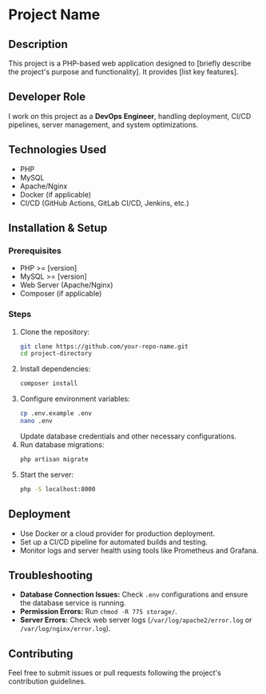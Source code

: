 # Project Name

## Description
This project is a PHP-based web application designed to [briefly describe the project's purpose and functionality]. It provides [list key features].

## Developer Role
I work on this project as a **DevOps Engineer**, handling deployment, CI/CD pipelines, server management, and system optimizations.

## Technologies Used
- PHP
- MySQL
- Apache/Nginx
- Docker (if applicable)
- CI/CD (GitHub Actions, GitLab CI/CD, Jenkins, etc.)

## Installation & Setup
### Prerequisites
- PHP >= [version]
- MySQL >= [version]
- Web Server (Apache/Nginx)
- Composer (if applicable)

### Steps
1. Clone the repository:
   ```bash
   git clone https://github.com/your-repo-name.git
   cd project-directory
   ```
2. Install dependencies:
   ```bash
   composer install
   ```
3. Configure environment variables:
   ```bash
   cp .env.example .env
   nano .env
   ```
   Update database credentials and other necessary configurations.
4. Run database migrations:
   ```bash
   php artisan migrate
   ```
5. Start the server:
   ```bash
   php -S localhost:8000
   ```

## Deployment
- Use Docker or a cloud provider for production deployment.
- Set up a CI/CD pipeline for automated builds and testing.
- Monitor logs and server health using tools like Prometheus and Grafana.

## Troubleshooting
- **Database Connection Issues:** Check `.env` configurations and ensure the database service is running.
- **Permission Errors:** Run `chmod -R 775 storage/`.
- **Server Errors:** Check web server logs (`/var/log/apache2/error.log` or `/var/log/nginx/error.log`).

## Contributing
Feel free to submit issues or pull requests following the project's contribution guidelines.

